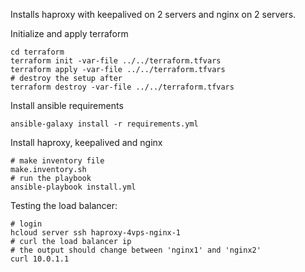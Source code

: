 Installs haproxy with keepalived on 2 servers and nginx on 2 servers.

Initialize and apply terraform

    cd terraform
    terraform init -var-file ../../terraform.tfvars
    terraform apply -var-file ../../terraform.tfvars
    # destroy the setup after
    terraform destroy -var-file ../../terraform.tfvars

Install ansible requirements

    ansible-galaxy install -r requirements.yml

Install haproxy, keepalived and nginx

    # make inventory file
    make.inventory.sh
    # run the playbook
    ansible-playbook install.yml


Testing the load balancer:

    # login
    hcloud server ssh haproxy-4vps-nginx-1
    # curl the load balancer ip
    # the output should change between 'nginx1' and 'nginx2'
    curl 10.0.1.1
